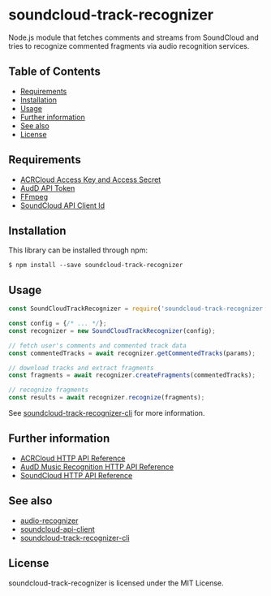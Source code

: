 # soundcloud-track-recognizer

Node.js module that fetches comments and streams from SoundCloud and tries to recognize commented fragments via audio recognition services.

## Table of Contents

- [Requirements](#requirements)
- [Installation](#installation)
- [Usage](#usage)
- [Further information](#further-information)
- [See also](#see-also)
- [License](#license)

## Requirements

- [ACRCloud Access Key and Access Secret](https://www.acrcloud.com/)
- [AudD API Token](https://audd.io)
- [FFmpeg](https://www.ffmpeg.org)
- [SoundCloud API Client Id](https://developers.soundcloud.com)

## Installation

This library can be installed through npm:

```
$ npm install --save soundcloud-track-recognizer
```

## Usage

```js
const SoundCloudTrackRecognizer = require('soundcloud-track-recognizer');

const config = {/* ... */};
const recognizer = new SoundCloudTrackRecognizer(config);

// fetch user's comments and commented track data
const commentedTracks = await recognizer.getCommentedTracks(params);

// download tracks and extract fragments
const fragments = await recognizer.createFragments(commentedTracks);

// recognize fragments
const results = await recognizer.recognize(fragments);
```

See [soundcloud-track-recognizer-cli](https://github.com/iammordaty/soundcloud-track-recognizer-cli) for more information.

## Further information

- [ACRCloud HTTP API Reference](https://www.acrcloud.com/docs/acrcloud/audio-fingerprinting-api)
- [AudD Music Recognition HTTP API Reference](https://docs.audd.io)
- [SoundCloud HTTP API Reference](https://developers.soundcloud.com/docs/api/reference)

## See also

- [audio-recognizer](https://github.com/iammordaty/audio-recognizer)
- [soundcloud-api-client](https://github.com/iammordaty/soundcloud-api-client)
- [soundcloud-track-recognizer-cli](https://github.com/iammordaty/soundcloud-track-recognizer-cli)

## License

soundcloud-track-recognizer is licensed under the MIT License.
